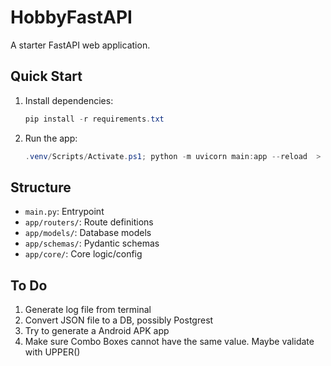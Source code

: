 # HobbyFastAPI

A starter FastAPI web application.

## Quick Start

1. Install dependencies:
   ```powershell
   pip install -r requirements.txt
   ```
2. Run the app:
   ```powershell
   .venv/Scripts/Activate.ps1; python -m uvicorn main:app --reload  > app.log 2>&1

   ```

## Structure
- `main.py`: Entrypoint
- `app/routers/`: Route definitions
- `app/models/`: Database models
- `app/schemas/`: Pydantic schemas
- `app/core/`: Core logic/config

## To Do
1. Generate log file from terminal
2. Convert JSON file to a DB, possibly Postgrest
3. Try to generate a Android APK app
4. Make sure Combo Boxes cannot have the same value. Maybe validate with UPPER()
